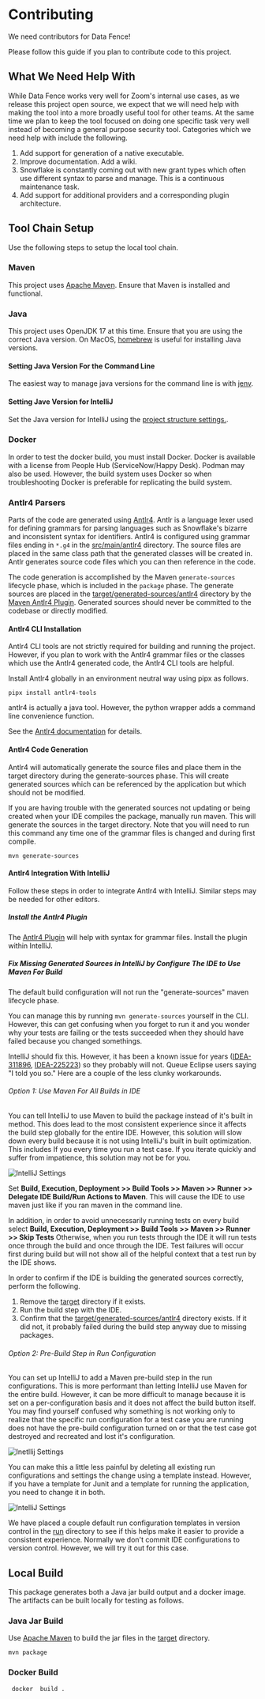 # Contributing

We need contributors for Data Fence!

Please follow this guide if you plan to contribute code to this project.

## What We Need Help With

While Data Fence works very well for Zoom's internal use cases, as we release this 
project open source, we expect that we will need help with making the tool into a more 
broadly useful tool for other teams.  At the same time we plan to keep the tool 
focused on doing one specific task very well instead of becoming a general purpose 
security tool. Categories which we need help with include the following.

1. Add support for generation of a native executable.
2. Improve documentation. Add a wiki.
3. Snowflake is constantly coming out with new grant types which often use different 
syntax to parse and manage. This is a continuous maintenance task.
4. Add support for additional providers and a corresponding plugin architecture.

## Tool Chain Setup

Use the following steps to setup the local tool chain.

### Maven

This project uses [Apache Maven](https://maven.apache.org/). Ensure that Maven is
installed and functional.

### Java

This project uses OpenJDK 17 at this time. Ensure that you are using the correct Java
version. On MacOS, [homebrew](https://brew.sh/) is useful for installing Java versions.

#### Setting Java Version For the Command Line

The easiest way to manage java versions for the command line is
with [jenv](https://github.com/jenv/jenv).

#### Setting Jave Version for IntelliJ

Set the Java version for IntelliJ using
the [project structure settings.](https://www.jetbrains.com/help/idea/sdk.html).

### Docker

In order to test the docker build, you must install Docker. Docker is available with a
license from People Hub (ServiceNow/Happy Desk). Podman may also be used. However, the
build system uses Docker so when troubleshooting Docker is preferable for replicating the
build system.

### Antlr4 Parsers

Parts of the code are generated using [Antlr4](https://www.antlr.org/). Antlr is a
language lexer used for defining grammars for parsing languages such as Snowflake's
bizarre and inconsistent syntax for identifiers. Antlr4 is configured using grammar files
ending in `*.g4` in the [src/main/antlr4](./src/main/antlr4) directory. The source files
are placed in the same class path that the generated classes will be created in. Antlr
generates source code files which you can then reference in the code.

The code generation is accomplished by the Maven `generate-sources` lifecycle phase, which
is included in the `package` phase. The generate sources are placed in
the [target/generated-sources/antlr4](./target/generated-sources/antlr4)
directory by the
[Maven Antlr4 Plugin](https://www.antlr.org/api/maven-plugin/latest/usage.html). Generated
sources should never be committed to the codebase or directly modified.

#### Antlr4 CLI Installation

Antlr4 CLI tools are not strictly required for building and running the project. However,
if you plan to work with the Antlr4 grammar files or the classes which use the Antlr4
generated code, the Antlr4 CLI tools are helpful.

Install Antlr4 globally in an environment neutral way using pipx as follows.

```shell
pipx install antlr4-tools
```

antlr4 is actually a java tool. However, the python wrapper adds a command line
convenience function.

See the [Antlr4 documentation](https://www.antlr.org/) for details.

#### Antlr4 Code Generation

Antlr4 will automatically generate the source files and place them in the target directory
during the generate-sources phase. This will create generated sources which can be
referenced by the application but which should not be modified.

If you are having trouble with the generated sources not updating or being created when
your IDE compiles the package, manually run maven. This will generate the sources in the
target directory. Note that you will need to run this command any time one of the grammar
files is changed and during first compile.

```shell
mvn generate-sources
```

#### Antlr4 Integration With IntelliJ

Follow these steps in order to integrate Antlr4 with IntelliJ. Similar steps may be needed
for other editors.

##### Install the Antlr4 Plugin

The [Antlr4 Plugin](https://plugins.jetbrains.com/plugin/7358-antlr-v4) will help with
syntax for grammar files. Install the plugin within IntelliJ.

##### Fix Missing Generated Sources in IntelliJ by Configure The IDE to Use Maven For Build

The default build configuration will not run the "generate-sources" maven lifecycle phase.

You can manage this by running `mvn generate-sources` yourself in the CLI. However, this
can get confusing when you forget to run it and you wonder why your tests are failing or
the tests succeeded when they should have failed because you changed somethings.

IntelliJ should fix this. However, it has been a known issue for years
([IDEA-311896](https://youtrack.jetbrains.com/issue/IDEA-311896/automatically-run-generate-sources-before-build), [IDEA-225223](https://youtrack.jetbrains.com/issue/IDEA-225223/Maven-Generate-source-and-update-folders-before-build))
so they probably will not. Queue Eclipse users saying "I told you so." Here are a couple
of the less clunky workarounds.

###### Option 1: Use Maven For All Builds in IDE

You can tell IntelliJ to use Maven to build the package instead of it's built in method.
This does lead to the most consistent experience since it affects the build step globally
for the entire IDE. However, this solution will slow down every build because it is not
using IntelliJ's built in built optimization. This includes If you every time you run a
test case. If you iterate quickly and suffer from impatience, this solution may not be for
you.

![IntelliJ Settings](docs/resources/intellij-global-maven-runner-settings.png "Maven IntelliJ Build Settings")

Set
**Build, Execution, Deployment >> Build Tools >> Maven >> Runner >> Delegate IDE Build/Run
Actions to Maven**. This will cause the IDE to use maven just like if you ran maven in the
command line.

In addition, in order to avoid unnecessarily running tests on every build select
**Build, Execution, Deployment >> Build Tools >> Maven >> Runner >> Skip Tests**
Otherwise, when you run tests through the IDE it will run tests once through the build and
once through the IDE. Test failures will occur first during build but will not show all of
the helpful context that a test run by the IDE shows.

In order to confirm if the IDE is building the generated sources correctly, perform the
following.

1. Remove the [target](./target) directory if it exists.
2. Run the build step with the IDE.
3. Confirm that the [target/generated-sources/antlr4](./target/generated-sources/antlr4)
   directory exists. If it did not, it probably failed during the build step anyway due to
   missing packages.

###### Option 2: Pre-Build Step in Run Configuration

You can set up IntelliJ to add a Maven pre-build step in the run configurations. This is
more performant than letting IntelliJ use Maven for the entire build. However, it can be
more difficult to manage because it is set on a per-configuration basis and it does not
affect the build button itself. You may find yourself confused why something is not
working only to realize that the specific run configuration for a test case you are
running does not have the pre-build configuration turned on or that the test case got
destroyed and recreated and lost it's configuration.

![Inetllij Settings](docs/resources/intellij-run-configuration-settings-pre-build.png "Run Maven Prior to Build in Run Configuration.")

You can make this a little less painful by deleting all existing run configurations and
settings the change using a template instead. However, if you have a template for Junit
and a template for running the application, you need to change it in both.

![IntelliJ Settings](docs/resources/intellij-edit-run-configuration-template.png "Change a Configuration Template.")

We have placed a couple default run configuration templates in version control in the
[run](./run) directory to see if this helps make it easier to provide a consistent
experience. Normally we don't commit IDE configurations to version control. However, we
will try it out for this case.

## Local Build

This package generates both a Java jar build output and a docker image. The artifacts can
be built locally for testing as follows.

### Java Jar Build

Use [Apache Maven](https://maven.apache.org/) to build the jar files in the
[target](./target) directory.

```shell
mvn package
```

### Docker Build

```shell
 docker  build .
```


